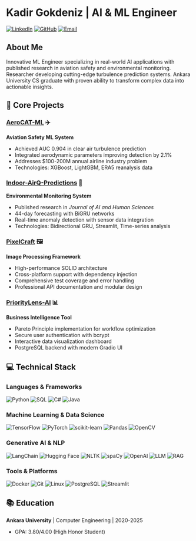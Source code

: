# Kadir Gokdeniz | AI & ML Engineer

[![LinkedIn](https://img.shields.io/badge/-LinkedIn-0077B5?style=flat&logo=linkedin)](https://linkedin.com/in/kadir-gökdeniz-16573127a/)
[![GitHub](https://img.shields.io/badge/-GitHub-181717?style=flat&logo=github)](https://github.com/KadirGokdeniz)
[![Email](https://img.shields.io/badge/-Email-D14836?style=flat&logo=gmail)](mailto:kadirqokdeniz@hotmail.com)

## About Me
Innovative ML Engineer specializing in real-world AI applications with published research in aviation safety and environmental monitoring. Researcher developing cutting-edge turbulence prediction systems. Ankara University CS graduate  with proven ability to transform complex data into actionable insights.

## 🔬 Core Projects

### [AeroCAT-ML](https://github.com/KadirGokdeniz/AeroCAT-ML) ✈️
**Aviation Safety ML System**
- Achieved AUC 0.904 in clear air turbulence prediction
- Integrated aerodynamic parameters improving detection by 2.1%
- Addresses $100-200M annual airline industry problem
- Technologies: XGBoost, LightGBM, ERA5 reanalysis data

### [Indoor-AirQ-Predictions](https://github.com/KadirGokdeniz/Indoor-AirQ-Predictions) 🌿
**Environmental Monitoring System**
- Published research in _Journal of AI and Human Sciences_
- 44-day forecasting with BiGRU networks
- Real-time anomaly detection with sensor data integration
- Technologies: Bidirectional GRU, Streamlit, Time-series analysis

### [PixelCraft](https://github.com/KadirGokdeniz/PixelCraft) 🖼️
**Image Processing Framework**
- High-performance SOLID architecture
- Cross-platform support with dependency injection
- Comprehensive test coverage and error handling
- Professional API documentation and modular design

### [PriorityLens-AI](https://github.com/KadirGokdeniz/PriorityLens-AI) 📊
**Business Intelligence Tool**
- Pareto Principle implementation for workflow optimization
- Secure user authentication with bcrypt
- Interactive data visualization dashboard
- PostgreSQL backend with modern Gradio UI

## 💻 Technical Stack

### Languages & Frameworks
![Python](https://img.shields.io/badge/Python-3776AB?style=flat&logo=python&logoColor=white)
![SQL](https://img.shields.io/badge/SQL-4479A1?style=flat&logo=postgresql&logoColor=white)
![C#](https://img.shields.io/badge/C%23-239120?style=flat&logo=c-sharp&logoColor=white)
![Java](https://img.shields.io/badge/Java-007396?style=flat&logo=java&logoColor=white)

### Machine Learning & Data Science
![TensorFlow](https://img.shields.io/badge/TensorFlow-FF6F00?style=flat&logo=tensorflow&logoColor=white)
![PyTorch](https://img.shields.io/badge/PyTorch-EE4C2C?style=flat&logo=pytorch&logoColor=white)
![scikit-learn](https://img.shields.io/badge/scikit_learn-F7931E?style=flat&logo=scikit-learn&logoColor=white)
![Pandas](https://img.shields.io/badge/Pandas-150458?style=flat&logo=pandas&logoColor=white)
![OpenCV](https://img.shields.io/badge/OpenCV-5C3EE8?style=flat&logo=opencv&logoColor=white)

### Generative AI & NLP
![LangChain](https://img.shields.io/badge/LangChain-65C6F7?style=flat&logo=chainlink&logoColor=white)
![Hugging Face](https://img.shields.io/badge/Hugging_Face-FFD21E?style=flat&logo=huggingface&logoColor=black)
![NLTK](https://img.shields.io/badge/NLTK-3776AB?style=flat&logo=python&logoColor=white)
![spaCy](https://img.shields.io/badge/spaCy-09A3D5?style=flat&logo=spacy&logoColor=white)
![OpenAI](https://img.shields.io/badge/OpenAI-412991?style=flat&logo=openai&logoColor=white)
![LLM](https://img.shields.io/badge/LLMs-00A98F?style=flat&logo=ai&logoColor=white)
![RAG](https://img.shields.io/badge/RAG-FF5A5F?style=flat&logo=ai&logoColor=white)

### Tools & Platforms
![Docker](https://img.shields.io/badge/Docker-2496ED?style=flat&logo=docker&logoColor=white)
![Git](https://img.shields.io/badge/Git-F05032?style=flat&logo=git&logoColor=white)
![Linux](https://img.shields.io/badge/Linux-FCC624?style=flat&logo=linux&logoColor=black)
![PostgreSQL](https://img.shields.io/badge/PostgreSQL-4169E1?style=flat&logo=postgresql&logoColor=white)
![Streamlit](https://img.shields.io/badge/Streamlit-FF4B4B?style=flat&logo=streamlit&logoColor=white)

## 📚 Education
**Ankara University** | Computer Engineering | 2020-2025
- GPA: 3.80/4.00 (High Honor Student)

